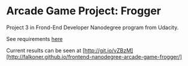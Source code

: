 Arcade Game Project: Frogger
===============================

Project 3 in Frond-End Developer Nanodegree program from Udacity.

See requirements [here](https://www.udacity.com/course/viewer#!/c-ud015/l-3072058665/m-3072588797)

Current results can be seen at [http://git.io/vZBzM][http://falkoner.github.io/frontend-nanodegree-arcade-game-frogger/]
